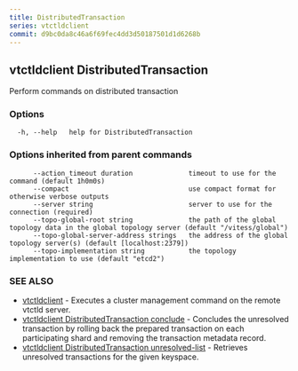 ```yaml
---
title: DistributedTransaction
series: vtctldclient
commit: d9bc0da8c46a6f69fec4dd3d50187501d1d6268b
---
```

## vtctldclient DistributedTransaction

Perform commands on distributed transaction

### Options

```
  -h, --help   help for DistributedTransaction
```

### Options inherited from parent commands

```
      --action_timeout duration              timeout to use for the command (default 1h0m0s)
      --compact                              use compact format for otherwise verbose outputs
      --server string                        server to use for the connection (required)
      --topo-global-root string              the path of the global topology data in the global topology server (default "/vitess/global")
      --topo-global-server-address strings   the address of the global topology server(s) (default [localhost:2379])
      --topo-implementation string           the topology implementation to use (default "etcd2")
```

### SEE ALSO

* [vtctldclient](../)	 - Executes a cluster management command on the remote vtctld server.
* [vtctldclient DistributedTransaction conclude](./vtctldclient_distributedtransaction_conclude/)	 - Concludes the unresolved transaction by rolling back the prepared transaction on each participating shard and removing the transaction metadata record.
* [vtctldclient DistributedTransaction unresolved-list](./vtctldclient_distributedtransaction_unresolved-list/)	 - Retrieves unresolved transactions for the given keyspace.

